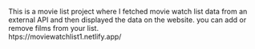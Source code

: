 This is a movie list project where I fetched movie watch list data from an external API and then displayed the data on the website. you can add or remove films from your list.                                                 
            htps://moviewatchlist1.netlify.app/      
 
